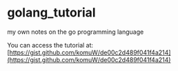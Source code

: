 # golang_tutorial
my own notes on the go programming language

You can access the tutorial at: [https://gist.github.com/komuW/de00c2d489f041f4a214](https://gist.github.com/komuW/de00c2d489f041f4a214)
